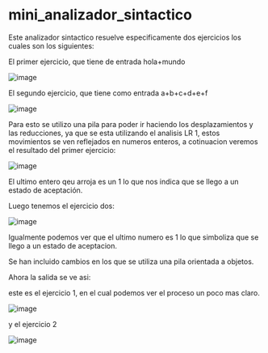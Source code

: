 # mini_analizador_sintactico

Este analizador sintactico resuelve especificamente dos ejercicios los cuales son los siguientes:


El primer ejercicio, que tiene de entrada hola+mundo


![image](https://user-images.githubusercontent.com/84942556/187570106-20918ff1-faac-451f-a100-e09bff8951a3.png)


El segundo ejercicio, que tiene como entrada a+b+c+d+e+f


![image](https://user-images.githubusercontent.com/84942556/187570180-303695de-3b93-4b29-84a5-dd6ae7bc7489.png)

Para esto se utilizo una pila para poder ir haciendo los desplazamientos y las reducciones, ya que se esta utilizando el analisis LR 1, estos movimientos se ven reflejados en numeros enteros, a cotinuacion veremos el resultado del primer ejercicio:


![image](https://user-images.githubusercontent.com/84942556/187570453-af1f1a51-3ee6-4a0e-bad3-a468f1d2a9ee.png)


El ultimo entero qeu arroja es un 1 lo que nos indica que se llego a un estado de aceptación.


Luego tenemos el ejercicio dos:


![image](https://user-images.githubusercontent.com/84942556/187570550-2c62cbf0-e53b-40e1-921f-f30cf8cee79f.png)


Igualmente podemos ver que el ultimo numero es 1 lo que simboliza que se llego a un estado de aceptacion.



Se han incluido cambios en los que se utiliza una pila orientada a objetos.

Ahora la salida se ve asi:


este es el ejercicio 1, en el cual podemos ver el proceso un poco mas claro.


![image](https://user-images.githubusercontent.com/84942556/189502482-ab722ec2-8b26-423c-84d9-53ba1069f448.png)

y el ejercicio 2


![image](https://user-images.githubusercontent.com/84942556/189502536-cf84530f-ea1b-41a7-82d5-a134a8280bbc.png)



